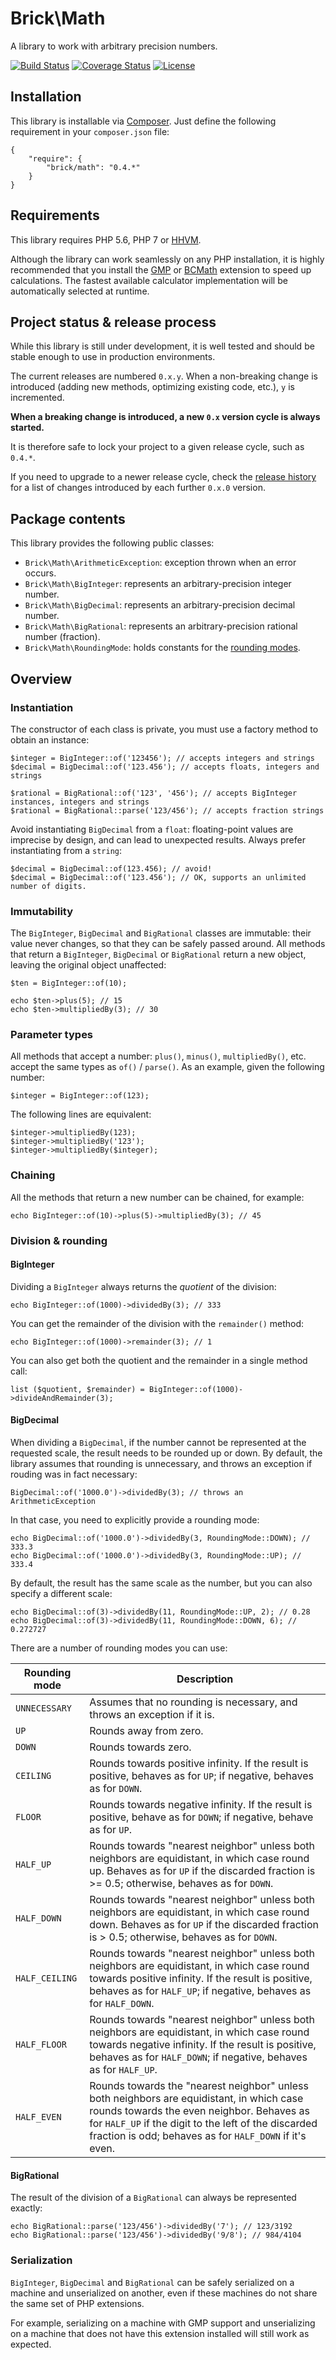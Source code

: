 Brick\Math
==========

A library to work with arbitrary precision numbers.

[![Build Status](https://secure.travis-ci.org/brick/math.svg?branch=master)](http://travis-ci.org/brick/math)
[![Coverage Status](https://coveralls.io/repos/brick/math/badge.svg?branch=master)](https://coveralls.io/r/brick/math?branch=master)
[![License](https://img.shields.io/badge/license-MIT-blue.svg)](http://opensource.org/licenses/MIT)

Installation
------------

This library is installable via [Composer](https://getcomposer.org/).
Just define the following requirement in your `composer.json` file:

    {
        "require": {
            "brick/math": "0.4.*"
        }
    }

Requirements
------------

This library requires PHP 5.6, PHP 7 or [HHVM](http://hhvm.com/).

Although the library can work seamlessly on any PHP installation, it is highly recommended that you install the
[GMP](http://php.net/manual/en/book.gmp.php) or [BCMath](http://php.net/manual/en/book.bc.php) extension
to speed up calculations. The fastest available calculator implementation will be automatically selected at runtime.

Project status & release process
--------------------------------

While this library is still under development, it is well tested and should be stable enough to use in production
environments.

The current releases are numbered `0.x.y`. When a non-breaking change is introduced (adding new methods, optimizing
existing code, etc.), `y` is incremented.

**When a breaking change is introduced, a new `0.x` version cycle is always started.**

It is therefore safe to lock your project to a given release cycle, such as `0.4.*`.

If you need to upgrade to a newer release cycle, check the [release history](https://github.com/brick/math/releases)
for a list of changes introduced by each further `0.x.0` version.

Package contents
----------------

This library provides the following public classes:

- `Brick\Math\ArithmeticException`: exception thrown when an error occurs.
- `Brick\Math\BigInteger`: represents an arbitrary-precision integer number.
- `Brick\Math\BigDecimal`: represents an arbitrary-precision decimal number.
- `Brick\Math\BigRational`: represents an arbitrary-precision rational number (fraction).
- `Brick\Math\RoundingMode`: holds constants for the [rounding modes](#division--rounding-modes).

Overview
--------

### Instantiation

The constructor of each class is private, you must use a factory method to obtain an instance:

    $integer = BigInteger::of('123456'); // accepts integers and strings
    $decimal = BigDecimal::of('123.456'); // accepts floats, integers and strings

    $rational = BigRational::of('123', '456'); // accepts BigInteger instances, integers and strings
    $rational = BigRational::parse('123/456'); // accepts fraction strings

Avoid instantiating `BigDecimal` from a `float`: floating-point values are imprecise by design,
and can lead to unexpected results. Always prefer instantiating from a `string`:

    $decimal = BigDecimal::of(123.456); // avoid!
    $decimal = BigDecimal::of('123.456'); // OK, supports an unlimited number of digits.

### Immutability

The `BigInteger`, `BigDecimal` and `BigRational` classes are immutable: their value never changes,
so that they can be safely passed around. All methods that return a `BigInteger`, `BigDecimal` or `BigRational`
return a new object, leaving the original object unaffected:

    $ten = BigInteger::of(10);

    echo $ten->plus(5); // 15
    echo $ten->multipliedBy(3); // 30

### Parameter types

All methods that accept a number: `plus()`, `minus()`, `multipliedBy()`, etc. accept the same types as `of()` / `parse()`.
As an example, given the following number:

    $integer = BigInteger::of(123);

The following lines are equivalent:

    $integer->multipliedBy(123);
    $integer->multipliedBy('123');
    $integer->multipliedBy($integer);

### Chaining

All the methods that return a new number can be chained, for example:

    echo BigInteger::of(10)->plus(5)->multipliedBy(3); // 45

### Division & rounding

#### BigInteger

Dividing a `BigInteger` always returns the *quotient* of the division:

    echo BigInteger::of(1000)->dividedBy(3); // 333

You can get the remainder of the division with the `remainder()` method:

    echo BigInteger::of(1000)->remainder(3); // 1

You can also get both the quotient and the remainder in a single method call:

    list ($quotient, $remainder) = BigInteger::of(1000)->divideAndRemainder(3);

#### BigDecimal

When dividing a `BigDecimal`, if the number cannot be represented at the requested scale, the result needs to be rounded up or down.
By default, the library assumes that rounding is unnecessary, and throws an exception if rouding was in fact necessary:

    BigDecimal::of('1000.0')->dividedBy(3); // throws an ArithmeticException

In that case, you need to explicitly provide a rounding mode:

    echo BigDecimal::of('1000.0')->dividedBy(3, RoundingMode::DOWN); // 333.3
    echo BigDecimal::of('1000.0')->dividedBy(3, RoundingMode::UP); // 333.4

By default, the result has the same scale as the number, but you can also specify a different scale:

    echo BigDecimal::of(3)->dividedBy(11, RoundingMode::UP, 2); // 0.28
    echo BigDecimal::of(3)->dividedBy(11, RoundingMode::DOWN, 6); // 0.272727

There are a number of rounding modes you can use:

Rounding mode  | Description
-------------- | -----------
`UNNECESSARY`  | Assumes that no rounding is necessary, and throws an exception if it is.
`UP`           | Rounds away from zero.
`DOWN`         | Rounds towards zero.
`CEILING`      | Rounds towards positive infinity. If the result is positive, behaves as for `UP`; if negative, behaves as for `DOWN`.
`FLOOR`        | Rounds towards negative infinity. If the result is positive, behave as for `DOWN`; if negative, behave as for `UP`.
`HALF_UP`      | Rounds towards "nearest neighbor" unless both neighbors are equidistant, in which case round up. Behaves as for `UP` if the discarded fraction is >= 0.5; otherwise, behaves as for `DOWN`.
`HALF_DOWN`    | Rounds towards "nearest neighbor" unless both neighbors are equidistant, in which case round down. Behaves as for `UP` if the discarded fraction is > 0.5; otherwise, behaves as for `DOWN`.
`HALF_CEILING` | Rounds towards "nearest neighbor" unless both neighbors are equidistant, in which case round towards positive infinity. If the result is positive, behaves as for `HALF_UP`; if negative, behaves as for `HALF_DOWN`.
`HALF_FLOOR`   | Rounds towards "nearest neighbor" unless both neighbors are equidistant, in which case round towards negative infinity. If the result is positive, behaves as for `HALF_DOWN`; if negative, behaves as for `HALF_UP`.
`HALF_EVEN`    | Rounds towards the "nearest neighbor" unless both neighbors are equidistant, in which case rounds towards the even neighbor. Behaves as for `HALF_UP` if the digit to the left of the discarded fraction is odd; behaves as for `HALF_DOWN` if it's even.

#### BigRational

The result of the division of a `BigRational` can always be represented exactly:

    echo BigRational::parse('123/456')->dividedBy('7'); // 123/3192
    echo BigRational::parse('123/456')->dividedBy('9/8'); // 984/4104

### Serialization

`BigInteger`, `BigDecimal` and `BigRational` can be safely serialized on a machine and unserialized on another,
even if these machines do not share the same set of PHP extensions.

For example, serializing on a machine with GMP support and unserializing on a machine that does not have this extension
installed will still work as expected.